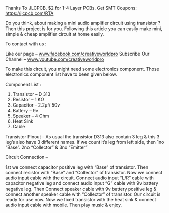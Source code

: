 Thanks To JLCPCB.
$2 for 1-4 Layer PCBs.
Get SMT Coupons: https://jlcpcb.com/RTA



Do you think, about making a mini audio amplifier circuit using transistor ? Then this project is for you. Following this article you can easily make mini, simple & cheap amplifier circuit at home easily. 

To contact with us : 

Like our page – www.facebook.com/creativeworldpro
Subscribe Our Channel – www.youtube.com/creativeworldpro


To make this circuit, you might need some electronics component. Those electronics component list have to been given below.

Component List :

1. Transistor – D 313
2. Resistor – 1 KΩ
3. Capacitor – 2.2µf/ 50v
4. Battery – 9v
5. Speaker – 4 Ohm
6. Heat Sink
7. Cable

Transistor Pinout – 
As usual the transistor D313 also contain 3 leg & this 3 leg’s also have 3 different names. If we count it’s leg from left side, then 1no “Base”. 2no “Collector” & 3no “Emitter”

Circuit Connection – 

1st we connect capacitor positive leg with “Base” of transistor. Then connect resistor with “Base” and “Collector” of transistor. Now we connect audio input cable with the circuit. 
Connect audio input “L/R” cable with capacitor negative leg and connect audio input “G” cable with 9v battery negative leg. 
Then Connect speaker cable with 9v battery positive leg & connect another speaker cable with “Collector” of transistor.
Our circuit is ready for use now. Now we fixed transistor with the heat sink & connect audio input cable with mobile. Then play music & enjoy.
